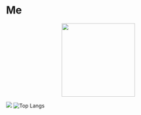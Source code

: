 # Me

<p align="center"><img height="200" src="https://github-profile-summary-cards.vercel.app/api/cards/repos-per-language?username=NOWZEE&theme=solarized_dark"</p>

![](https://github-readme-stats.vercel.app/api?username=nowzee&show_icons=true&hide_border=true&theme=tokyonight)
![Top Langs](https://github-readme-stats.vercel.app/api/top-langs/?username=nowzee&layout=compact&theme=tokyonight)

